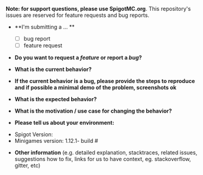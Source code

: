 **Note: for support questions, please use SpigotMC.org**. This repository's issues are reserved for feature requests and bug reports.

* **I'm submitting a ... **
  - [ ] bug report
  - [ ] feature request

* **Do you want to request a *feature* or report a *bug*?**



* **What is the current behavior?**



* **If the current behavior is a bug, please provide the steps to reproduce and if possible a minimal demo of the problem, screenshots ok**



* **What is the expected behavior?**



* **What is the motivation / use case for changing the behavior?**



* **Please tell us about your environment:**
- Spigot Version: 
- Minigames version: 1.12.1- build #


* **Other information** (e.g. detailed explanation, stacktraces, related issues, suggestions how to fix, links for us to have context, eg. stackoverflow, gitter, etc)
